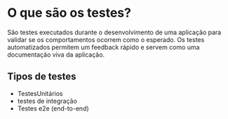 # O que são os testes?

São testes executados durante o desenvolvimento de uma aplicação para validar se os comportamentos ocorrem como o esperado. Os testes automatizados permitem um feedback rápido e servem como uma documentação viva da aplicação.

## Tipos de testes

- TestesUnitários
- testes de integração
- Testes e2e (end-to-end)
